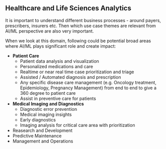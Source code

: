 ## Healthcare and Life Sciences Analytics

It is important to understand different business processes - around payers, prescribers, insurers etc. Then which use case themes are relevant from AI/ML perspective are also very important. 

When we look at this domain, following could be potential broad areas where AI/ML plays significant role and create impact:
- **Patient Care**
  - Patient data analysis and visualization
  - Personalized medications and care
  - Realtime or near real time case prioritization and triage
  - Assisted / Automated diagnosis and prescription
  - Any specific disease care management (e.g. Oncology treatment, Epidemiology, Pregnancy Management) from end to end to give a 360 degree to patient care
  - Assist in preventive care for patients
- **Medical Imaging and Diagnostics**
  - Diagnostic error prevention
  - Medical imaging insights
  - Early diagnostics
  - Imaging analysis for critical care area with prioritization
- Reasearch and Development
- Predictive Maintenance
- Management and Operations


